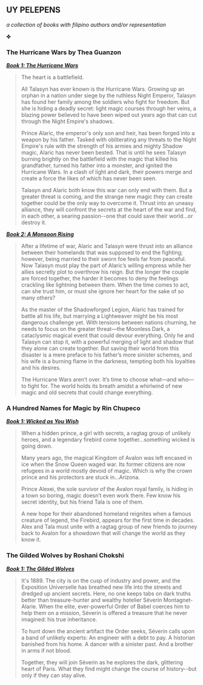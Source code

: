 ## UY PELEPENS
_a collection of books with filipino authors and/or representation_

✤

### The Hurricane Wars by Thea Guanzon

[**_Book 1: The Hurricane Wars_**]()

> The heart is a battlefield.
>
> All Talasyn has ever known is the Hurricane Wars. Growing up an orphan in a nation under siege by the ruthless Night Emperor, Talasyn has found her family among the soldiers who fight for freedom. But she is hiding a deadly secret: light magic courses through her veins, a blazing power believed to have been wiped out years ago that can cut through the Night Empire's shadows.
>
> Prince Alaric, the emperor's only son and heir, has been forged into a weapon by his father. Tasked with obliterating any threats to the Night Empire's rule with the strength of his armies and mighty Shadow magic, Alaric has never been bested. That is until he sees Talasyn burning brightly on the battlefield with the magic that killed his grandfather, turned his father into a monster, and ignited the Hurricane Wars. In a clash of light and dark, their powers merge and create a force the likes of which has never been seen.
>
> Talasyn and Alaric both know this war can only end with them. But a greater threat is coming, and the strange new magic they can create together could be the only way to overcome it. Thrust into an uneasy alliance, they will confront the secrets at the heart of the war and find, in each other, a searing passion--one that could save their world...or destroy it.

[**_Book 2: A Monsoon Rising_**]()

> After a lifetime of war, Alaric and Talasyn were thrust into an alliance between their homelands that was supposed to end the fighting; however, being married to their sworn foe feels far from peaceful. Now Talasyn must play the part of Alaric’s willing empress while her allies secretly plot to overthrow his reign. But the longer the couple are forced together, the harder it becomes to deny the feelings crackling like lightning between them. When the time comes to act, can she trust him, or must she ignore her heart for the sake of so many others?
>
> As the master of the Shadowforged Legion, Alaric has trained for battle all his life, but marrying a Lightweaver might be his most dangerous challenge yet. With tensions between nations churning, he needs to focus on the greater threat—the Moonless Dark, a cataclysmic magical event that could devour everything. Only he and Talasyn can stop it, with a powerful merging of light and shadow that they alone can create together. But saving their world from this disaster is a mere preface to his father’s more sinister schemes, and his wife is a burning flame in the darkness, tempting both his loyalties and his desires.
>
> The Hurricane Wars aren’t over. It’s time to choose what—and who—to fight for. The world holds its breath amidst a whirlwind of new magic and old secrets that could change everything.

### A Hundred Names for Magic by Rin Chupeco

[**_Book 1: Wicked as You Wish_**]()

>When a hidden prince, a girl with secrets, a ragtag group of unlikely heroes, and a legendary firebird come together…something wicked is going down.
>
> Many years ago, the magical Kingdom of Avalon was left encased in ice when the Snow Queen waged war. Its former citizens are now refugees in a world mostly devoid of magic. Which is why the crown prince and his protectors are stuck in…Arizona.
>
> Prince Alexei, the sole survivor of the Avalon royal family, is hiding in a town so boring, magic doesn’t even work there. Few know his secret identity, but his friend Tala is one of them.
>
> A new hope for their abandoned homeland reignites when a famous creature of legend, the Firebird, appears for the first time in decades. Alex and Tala must unite with a ragtag group of new friends to journey back to Avalon for a showdown that will change the world as they know it.

### The Gilded Wolves by Roshani Chokshi

[**_Book 1: The Gilded Wolves_**]()

>It's 1889. The city is on the cusp of industry and power, and the Exposition Universelle has breathed new life into the streets and dredged up ancient secrets. Here, no one keeps tabs on dark truths better than treasure-hunter and wealthy hotelier Séverin Montagnet-Alarie. When the elite, ever-powerful Order of Babel coerces him to help them on a mission, Séverin is offered a treasure that he never imagined: his true inheritance.
>
>To hunt down the ancient artifact the Order seeks, Séverin calls upon a band of unlikely experts: An engineer with a debt to pay. A historian banished from his home. A dancer with a sinister past. And a brother in arms if not blood.
>
>Together, they will join Séverin as he explores the dark, glittering heart of Paris. What they find might change the course of history--but only if they can stay alive.
